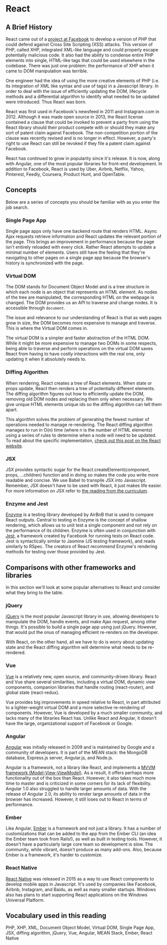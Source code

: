 # React

## A Brief History

React came out of a [project at Facebook][xhp-announcement] to develop a version
of PHP that could defend against Cross Site Scripting (XSS) attacks. This version of PHP,
called XHP, integrated XML-like language and could properly escape potentially
malicious code. It also had the ability to condense entire PHP elements into single,
HTML-like tags that could be used elsewhere in the codebase. There was just one problem:
the performance of XHP when it came to DOM manipulation was terrible.

One engineer had the idea of using the more creative elements of PHP (i.e. its
integration of XML like syntax and use of tags) in a Javascript library. In
order to deal with the issue of efficiently updating the DOM, lifecycle methods
and a differential algorithm to identify what needed to be updated were introduced.
Thus React was born.

React was first used in Facebook's newsfeed in 2011 and Instagram.com in 2012.
Although it was made open source in 2013, the React license contained a clause that could
be invoked to prevent a party from using the React library should their
product compete with or should they make any sort of patent claim against Facebook.
The non-competition portion of the clause was recently revised and is no longer in effect.
However, a party's right to use React can still be revoked if they file a patent
claim against Facebook.

React has continued to grow in popularity since it's release. It is now, along
with Angular, one of the most popular libraries for front-end development. In
addition to Facebook, React is used by Uber, Airbnb, Netflix, Yahoo, Pinterest,
Feedly, Coursera, Product Hunt, and OpenTable.

[xhp-announcement]: https://www.facebook.com/notes/facebook-engineering/xhp-a-new-way-to-write-php/294003943919

## Concepts

Below are a series of concepts you should be familiar with as you enter the job
search.

### Single Page App

Single page apps only have one backend route that renders HTML. Async Ajax requests
retrieve information and React updates the relevant portion of the page. This brings an
improvement in performance because the page isn't entirely reloaded with
every click. Rather React attempts to update a minimal number of elements. Users
still have the feeling that they're navigating to other pages on a single page
app because the browser's history is synchronized with the page.

### Virtual DOM

The DOM stands for Document Object Model and is a tree structure in which each
node is an object that represents an HTML element. As nodes of the tree
are manipulated, the corresponding HTML on the webpage is changed. The DOM
provides us an API to traverse and change nodes. It is accessible through `document`.

The issue and relevance to our understanding of React is that as web pages grow in
size, the DOM becomes more expensive to manage and traverse. This is where the Virtual DOM comes in.

The virtual DOM is a simpler and faster abstraction of the HTML DOM. While it might
be more expensive to manage two DOMs in some respects, being able to traverse and
perform operations on the virtual DOM saves React from having to have costly interactions
with the real one, only updating it when it absolutely needs to.

### Diffing Algorithm

When rendering, React creates a tree of React elements. When state or props update,
React then renders a tree of potentially different elements. The diffing algorithm
figures out how to efficiently update the DOM, removing old DOM nodes and replacing
them only when necessary. We give unique HTML elements unique ids so the diffing
algorithm can tell them apart.

This algorithm solves the problem of generating the fewest number of operations
needed to manage re-rendering. The React diffing algorithm manages to run in O(n)
time (where n is the number of HTML elements) using a series of rules to determine
when a node will need to be updated. To read about the specific implementation,
[check out this post on the React website][diffing-algorithm].

[diffing-algorithm]: https://facebook.github.io/react/docs/reconciliation.html

### JSX

JSX provides syntactic sugar for the React.createElement(component, props, ...children)
function and in doing so makes the code you write more readable and concise. We use
Babel to transpile JSX into Javascript. Remember, JSX doesn't have to be used with
React, it just makes life easier. For more information on JSX refer to [the reading from the curriculum][intro-to-jsx].

[intro-to-jsx]: https://github.com/appacademy/curriculum/blob/master/react/readings/intro_to_jsx.md

### Enzyme and Jest

[Enzyme][enzyme-docs] is a testing library developed by AirBnB that is used to
compare React outputs. Central to testing in Enzyme is the concept of shallow
rendering, which allows us to unit test a single component and not rely on the
performance of its children. Enzyme is often used in conjunction with [Jest][jest-docs],
a framework created by Facebook for running tests on React code. Jest is syntactically
similar to Jasmine (JS testing framework), and reads similarly to RSpec. The
creators of React recommend Enzyme's rendering methods for testing over those provided by Jest.

[enzyme-docs]: https://github.com/airbnb/enzyme
[jest-docs]: https://facebook.github.io/jest/


## Comparisons with other frameworks and libraries

In this section we'll look at some popular alternatives to React and consider
what they bring to the table.

### jQuery

[jQuery][jquery-docs] is the most popular Javascript library in use, allowing developers to
manipulate the DOM, handle events, and make Ajax request, among other things.
It's possible to build a single page app using just jQuery. However, that would
put the onus of managing efficient re-renders on the developer.

With React, on the other hand, all we have to do is worry about updating state
and the React diffing algorithm will determine what needs to be re-rendered.

[jquery-docs]: https://jquery.com/

### Vue

[Vue][vue-docs] is a relatively new, open source, and community-driven library. React and Vue
share several similarities, including a virtual DOM, dynamic view components,
companion libraries that handle routing (react-router), and global state (react-redux).

Vue provides big improvements in speed relative to React, in part attributed to
a lighter-weight virtual DOM and a more selective re-rendering of components.
However, Vue is developed by a much smaller community, and lacks many of the
libraries React has. Unlike React and Angular, it doesn't have the large, organizational
support of Facebook or Google.

[vue-docs]: https://vuejs.org/

### Angular

[Angular][angular-docs] was initially released in 2009 and is maintained by Google and a community
of developers. It is part of the MEAN stack: the MongoDB database, Express.js
server, Angular.js, and Node.js.

Angular is a framework, not a library like React, and implements a [MVVM framework
(Model-View-ViewModel)][mvvm-explanation]. As a result, it offers perhaps more functionality out
of the box than React. However, it also takes much more time to master and is criticized
in some corners for its lack of flexibility. Angular 1.0 also struggled to handle
larger amounts of data. With the release of Angular 2.0, its ability to render
large amounts of data in the browser has increased. However, it still loses out
to React in terms of performance.

[angular-docs]: https://angularjs.org/
[mvvm-explanation]: http://stackoverflow.com/questions/667781/what-is-the-difference-between-mvc-and-mvvm

### Ember

Like Angular, [Ember][ember-docs] is a framework and not just a library. It has a number of
customizations that can be added to the app from the Ember CLI (an idea the
Ember team took from Rails!), as well as built in testing tools. However, it
doesn't have a particularly large core team so development is slow. The community,
while vibrant, doesn't produce as many add-ons. Also, because Ember is a framework,
it's harder to customize.  

[ember-docs]: http://emberjs.com/

### React Native

[React Native][react-native-docs] was released in 2015 as a way to use React
components to develop mobile apps in Javascript. It's used by companies like
Facebook, Airbnb, Instagram, and Baidu, as well as many smaller startups.
Windows also has plans to start supporting React applications on the Windows Universal Platform.

[react-native-docs]: https://facebook.github.io/react-native/

## Vocabulary used in this reading

PHP, XHP, XML, Document Object Model, Virtual DOM, Single Page App, JSX, diffing
algorithm, jQuery, Vue, Angular, MEAN Stack, Ember, React Native
